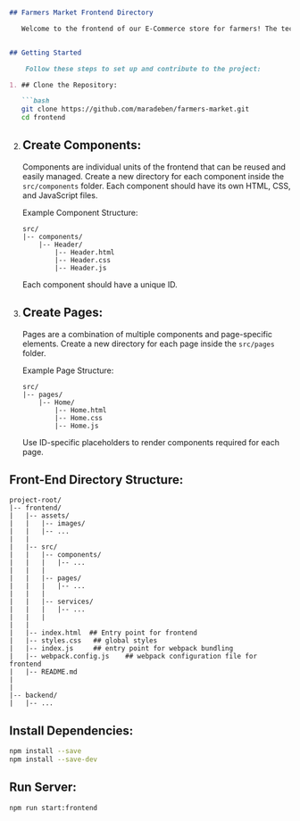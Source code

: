 ```markdown

## Farmers Market Frontend Directory

   Welcome to the frontend of our E-Commerce store for farmers! The technology used is HTML, CSS, and JavaScript. To maintain code organization and facilitate scalability, please create individual components that can be easily managed and reused.


## Getting Started

    Follow these steps to set up and contribute to the project:

1. ## Clone the Repository:

   ```bash
   git clone https://github.com/maradeben/farmers-market.git
   cd frontend
   ```

2. ## Create Components:

   Components are individual units of the frontend that can be reused and easily managed. Create a new directory for each component inside the `src/components` folder. Each component should have its own HTML, CSS, and JavaScript files.

   Example Component Structure:
   ```plaintext
   src/
   |-- components/
       |-- Header/
           |-- Header.html
           |-- Header.css
           |-- Header.js
   ```

   Each component should have a unique ID.

3. ## Create Pages:

   Pages are a combination of multiple components and page-specific elements. Create a new directory for each page inside the `src/pages` folder.

   Example Page Structure:
   ```plaintext
   src/
   |-- pages/
       |-- Home/
           |-- Home.html
           |-- Home.css
           |-- Home.js
   ```

   Use ID-specific placeholders to render components required for each page.

## Front-End Directory Structure:

```plaintext
project-root/
|-- frontend/
|   |-- assets/
|   |   |-- images/
|   |   |-- ...
|   |
|   |-- src/
|   |   |-- components/
|   |   |   |-- ...
|   |   |
|   |   |-- pages/
|   |   |   |-- ...
|   |   |
|   |   |-- services/
|   |   |   |-- ...
|   |   |
|   |
|   |-- index.html  ## Entry point for frontend
|   |-- styles.css   ## global styles
|   |-- index.js     ## entry point for webpack bundling
|   |-- webpack.config.js    ## webpack configuration file for frontend
|   |-- README.md
|
|
|-- backend/
|   |-- ...

```

## Install Dependencies:

```bash
npm install --save
npm install --save-dev
```

## Run Server:

```bash
npm run start:frontend
```
``` 